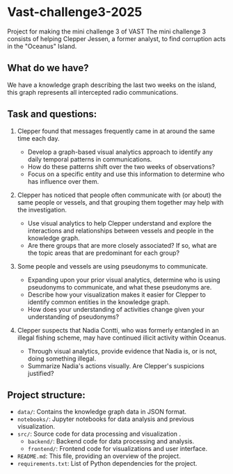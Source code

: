 # Vast-challenge3-2025
Project for making the mini challenge 3 of VAST
The mini challenge 3 consists of helping Clepper Jessen, a former analyst, to find corruption acts in the "Oceanus" Island.

## What do we have?
We have a knowledge graph describing the last two weeks on the island, this graph represents all intercepted radio communications.

## Task and questions:
1. Clepper found that messages frequently came in at around the same time each day.
    - Develop a graph-based visual analytics approach to identify any daily temporal patterns in communications.
    - How do these patterns shift over the two weeks of observations?
    - Focus on a specific entity and use this information to determine who has influence over them.

2. Clepper has noticed that people often communicate with (or about) the same people or vessels, and that grouping them together may help with the investigation.
    - Use visual analytics to help Clepper understand and explore the interactions and relationships between vessels and people in the knowledge graph.
    - Are there groups that are more closely associated? If so, what are the topic areas that are predominant for each group?

3. Some people and vessels are using pseudonyms to communicate.
    - Expanding upon your prior visual analytics, determine who is using pseudonyms to communicate, and what these pseudonyms are.
    - Describe how your visualization makes it easier for Clepper to identify common entities in the knowledge graph.
    - How does your understanding of activities change given your understanding of pseudonyms?

4. Clepper suspects that Nadia Contti, who was formerly entangled in an illegal fishing scheme, may have continued illicit activity within Oceanus.
    - Through visual analytics, provide evidence that Nadia is, or is not, doing something illegal.
    - Summarize Nadia's actions visually. Are Clepper's suspicions justified?

## Project structure:
- `data/`: Contains the knowledge graph data in JSON format.
- `notebooks/`: Jupyter notebooks for data analysis and previous visualization.
- `src/`: Source code for data processing and visualization .
  - `backend/`: Backend code for data processing and analysis.
  - `frontend/`: Frontend code for visualizations and user interface.
- `README.md`: This file, providing an overview of the project.
- `requirements.txt`: List of Python dependencies for the project.
